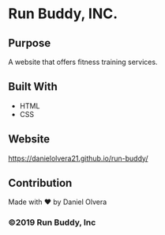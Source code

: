 # Run Buddy, INC.

## Purpose

A website that offers fitness training services.

## Built With

- HTML
- CSS

## Website

https://danielolvera21.github.io/run-buddy/

## Contribution

Made with ❤️ by Daniel Olvera

### ©️2019 Run Buddy, Inc
